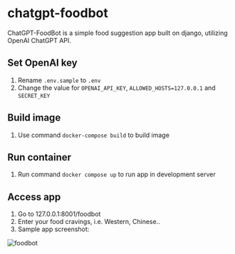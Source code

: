# chatgpt-foodbot

ChatGPT-FoodBot is a simple food suggestion app built on django, utilizing OpenAI ChatGPT API.

## Set OpenAI key
1. Rename ```.env.sample``` to ```.env```
2. Change the value for ```OPENAI_API_KEY```, ```ALLOWED_HOSTS=127.0.0.1``` and ```SECRET_KEY```

## Build image
1. Use command ```docker-compose build``` to build image

## Run container
1. Run command ```docker compose up``` to run app in development server

## Access app
1. Go to 127.0.0.1:8001/foodbot
2. Enter your food cravings, i.e. Western, Chinese..
3. Sample app screenshot:

![foodbot](https://user-images.githubusercontent.com/47896683/227992825-751a4ac1-ba5c-427f-8d13-76e7014c90d7.png)
